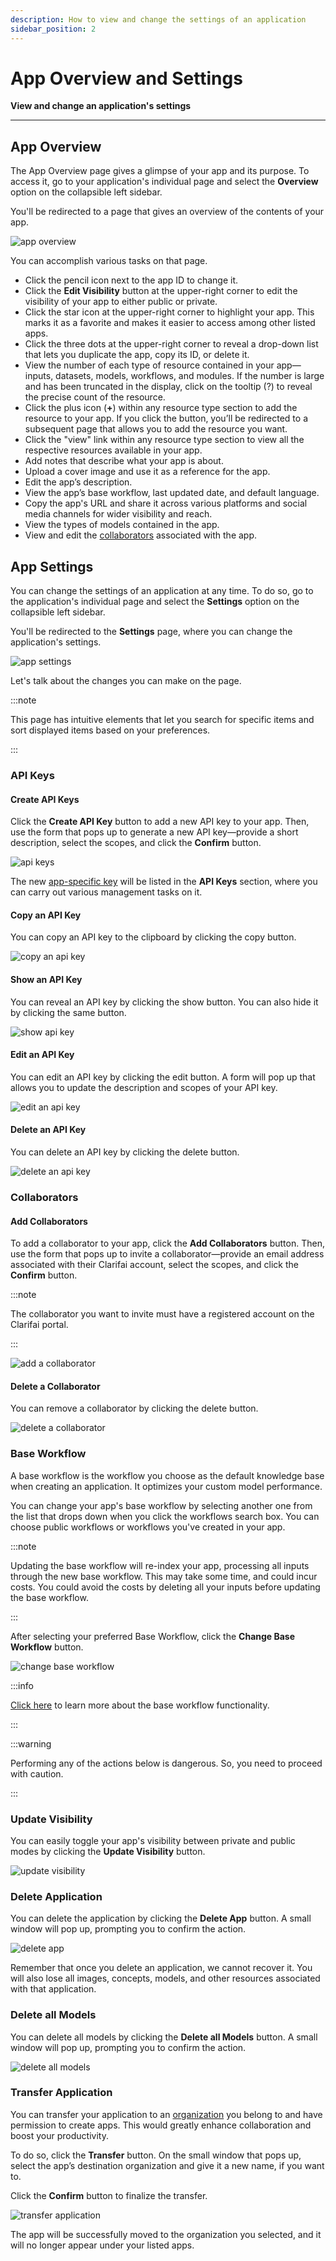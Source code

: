 ```yaml
---
description: How to view and change the settings of an application
sidebar_position: 2
---
```


# App Overview and Settings

**View and change an application's settings**
<hr />

## App Overview

The App Overview page gives a glimpse of your app and its purpose. To access it, go to your application's individual page and select the **Overview** option on the collapsible left sidebar.

You'll be redirected to a page that gives an overview of the contents of your app. 

![app overview](/img/app_overview_page.png)

You can accomplish various tasks on that page. 

-   Click the pencil icon next to the app ID to change it. 
-	Click the **Edit Visibility** button at the upper-right corner to edit the visibility of your app to either public or private.
-	Click the star icon at the upper-right corner to highlight your app. This marks it as a favorite and makes it easier to access among other listed apps. 
-	Click the three dots at the upper-right corner to reveal a drop-down list that lets you duplicate the app, copy its ID, or delete it.
-	View the number of each type of resource contained in your app—inputs, datasets, models, workflows, and modules. If the number is large and has been truncated in the display, click on the tooltip (?) to reveal the precise count of the resource.   
- Click the plus icon (**+**) within any resource type section to add the resource to your app. If you click the button, you’ll be redirected to a subsequent page that allows you to add the resource you want. 
- Click the "view" link within any resource type section to view all the respective resources available in your app.
-	Add notes that describe what your app is about. 
-	Upload a cover image and use it as a reference for the app. 
-	Edit the app’s description.
-	View the app’s base workflow, last updated date, and default language.
-	Copy the app's URL and share it across various platforms and social media channels for wider visibility and reach.
-	View the types of models contained in the app.
-	View and edit the [collaborators](https://docs.clarifai.com/clarifai-basics/applications/collaboration) associated with the app. 

## App Settings

You can change the settings of an application at any time. To do so, go to the application's individual page and select the **Settings** option on the collapsible left sidebar.

You'll be redirected to the **Settings** page, where you can change the application's settings.

![app settings](/img/edit_application.jpg)

Let's talk about the changes you can make on the page.

:::note

This page has intuitive elements that let you search for specific items and sort displayed items based on your preferences. 

:::

### API Keys

#### Create API Keys

Click the **Create API Key** button to add a new API key to your app. Then, use the form that pops up to generate a new API key—provide a short description, select the scopes, and click the **Confirm** button. 

![api keys](/img/application_settings_1.png)

The new [app-specific key](https://docs.clarifai.com/clarifai-basics/authentication/app-specific-api-keys) will be listed in the **API Keys** section, where you can carry out various management tasks on it. 

#### Copy an API Key

You can copy an API key to the clipboard by clicking the copy button.

![copy an api key](/img/application_settings_2.png)

#### Show an API Key

You can reveal an API key by clicking the show button. You can also hide it by clicking the same button. 

![show api key](/img/application_settings_3.png)

#### Edit an API Key

You can edit an API key by clicking the edit button. A form will pop up that allows you to update the description and scopes of your API key. 

![edit an api key](/img/application_settings_4.png)

#### Delete an API Key

You can delete an API key by clicking the delete button.

![delete an api key](/img/application_settings_5.png)

### Collaborators

#### Add Collaborators

To add a collaborator to your app, click the **Add Collaborators** button. Then, use the form that pops up to invite a collaborator—provide an email address associated with their Clarifai account, select the scopes, and click the **Confirm** button. 

:::note

The collaborator you want to invite must have a registered account on the Clarifai portal. 

:::

![add a collaborator](/img/application_settings_6.png)

#### Delete a Collaborator

You can remove a collaborator by clicking the delete button.

![delete a collaborator](/img/application_settings_7.png)

### Base Workflow

A base workflow is the workflow you choose as the default knowledge base when creating an application. It optimizes your custom model performance.

You can change your app's base workflow by selecting another one from the list that drops down when you click the workflows search box. You can choose public workflows or workflows you've created in your app. 

:::note

Updating the base workflow will re-index your app, processing all inputs through the new base workflow. This may take some time, and could incur costs. You could avoid the costs by deleting all your inputs before updating the base workflow.

:::

After selecting your preferred Base Workflow, click the **Change Base Workflow** button. 

![change base workflow](/img/application_settings_8.png) 

:::info

[Click here](https://docs.clarifai.com/portal-guide/workflows/base-workflows) to learn more about the base workflow functionality. 

:::

:::warning

Performing any of the actions below is dangerous. So, you need to proceed with caution. 

:::

### Update Visibility

You can easily toggle your app's visibility between private and public modes by clicking the **Update Visibility** button.

![update visibility](/img/application_settings_update_visibility.png) 

### Delete Application

You can delete the application by clicking the **Delete App** button. A small window will pop up, prompting you to confirm the action. 

![delete app](/img/application_settings_11.png)

Remember that once you delete an application, we cannot recover it. You will also lose all images, concepts, models, and other resources associated with that application. 

### Delete all Models

You can delete all models by clicking the **Delete all Models** button. A small window will pop up, prompting you to confirm the action. 

![delete all models](/img/application_settings_10.png)

### Transfer Application

You can transfer your application to an [organization](https://docs.clarifai.com/portal-guide/clarifai-organizations/) you belong to and have permission to create apps. This would greatly enhance collaboration and boost your productivity.

To do so, click the **Transfer** button. On the small window that pops up, select the app’s destination organization and give it a new name, if you want to.

Click the **Confirm** button to finalize the transfer.

![transfer application](/img/application_settings_9.png) 

The app will be successfully moved to the organization you selected, and it will no longer appear under your listed apps.
